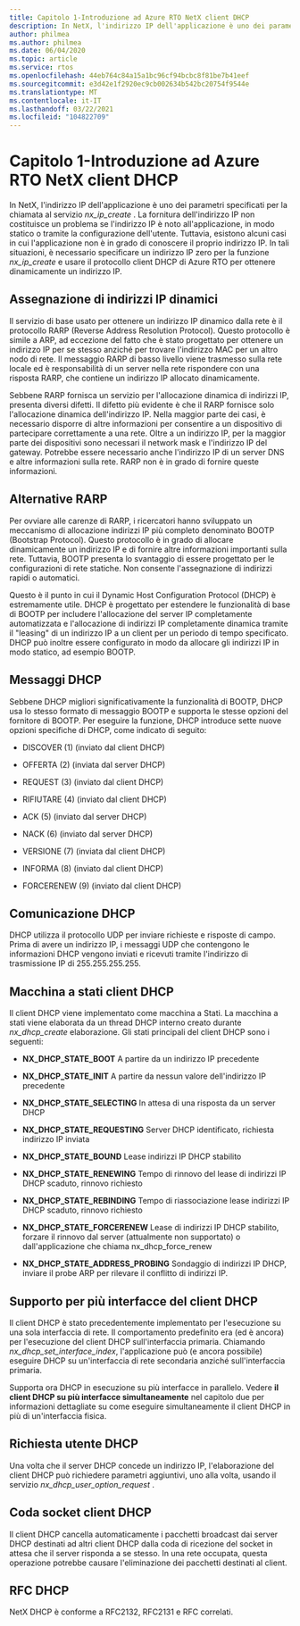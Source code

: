 ```yaml
---
title: Capitolo 1-Introduzione ad Azure RTO NetX client DHCP
description: In NetX, l'indirizzo IP dell'applicazione è uno dei parametri specificati per la chiamata al servizio nx_ip_create.
author: philmea
ms.author: philmea
ms.date: 06/04/2020
ms.topic: article
ms.service: rtos
ms.openlocfilehash: 44eb764c84a15a1bc96cf94bcbc8f81be7b41eef
ms.sourcegitcommit: e3d42e1f2920ec9cb002634b542bc20754f9544e
ms.translationtype: MT
ms.contentlocale: it-IT
ms.lasthandoff: 03/22/2021
ms.locfileid: "104822709"
---
```

# <a name="chapter-1---introduction-to-azure-rtos-netx-dhcp-client"></a>Capitolo 1-Introduzione ad Azure RTO NetX client DHCP

In NetX, l'indirizzo IP dell'applicazione è uno dei parametri specificati per la chiamata al servizio *nx_ip_create* . La fornitura dell'indirizzo IP non costituisce un problema se l'indirizzo IP è noto all'applicazione, in modo statico o tramite la configurazione dell'utente. Tuttavia, esistono alcuni casi in cui l'applicazione non è in grado di conoscere il proprio indirizzo IP. In tali situazioni, è necessario specificare un indirizzo IP zero per la funzione *nx_ip_create* e usare il protocollo client DHCP di Azure RTO per ottenere dinamicamente un indirizzo IP.

## <a name="dynamic-ip-address-assignment"></a>Assegnazione di indirizzi IP dinamici

Il servizio di base usato per ottenere un indirizzo IP dinamico dalla rete è il protocollo RARP (Reverse Address Resolution Protocol). Questo protocollo è simile a ARP, ad eccezione del fatto che è stato progettato per ottenere un indirizzo IP per se stesso anziché per trovare l'indirizzo MAC per un altro nodo di rete. Il messaggio RARP di basso livello viene trasmesso sulla rete locale ed è responsabilità di un server nella rete rispondere con una risposta RARP, che contiene un indirizzo IP allocato dinamicamente.

Sebbene RARP fornisca un servizio per l'allocazione dinamica di indirizzi IP, presenta diversi difetti. Il difetto più evidente è che il RARP fornisce solo l'allocazione dinamica dell'indirizzo IP. Nella maggior parte dei casi, è necessario disporre di altre informazioni per consentire a un dispositivo di partecipare correttamente a una rete. Oltre a un indirizzo IP, per la maggior parte dei dispositivi sono necessari il network mask e l'indirizzo IP del gateway. Potrebbe essere necessario anche l'indirizzo IP di un server DNS e altre informazioni sulla rete. RARP non è in grado di fornire queste informazioni.

## <a name="rarp-alternatives"></a>Alternative RARP

Per ovviare alle carenze di RARP, i ricercatori hanno sviluppato un meccanismo di allocazione indirizzi IP più completo denominato BOOTP (Bootstrap Protocol). Questo protocollo è in grado di allocare dinamicamente un indirizzo IP e di fornire altre informazioni importanti sulla rete. Tuttavia, BOOTP presenta lo svantaggio di essere progettato per le configurazioni di rete statiche. Non consente l'assegnazione di indirizzi rapidi o automatici.

Questo è il punto in cui il Dynamic Host Configuration Protocol (DHCP) è estremamente utile. DHCP è progettato per estendere le funzionalità di base di BOOTP per includere l'allocazione del server IP completamente automatizzata e l'allocazione di indirizzi IP completamente dinamica tramite il "leasing" di un indirizzo IP a un client per un periodo di tempo specificato. DHCP può inoltre essere configurato in modo da allocare gli indirizzi IP in modo statico, ad esempio BOOTP.

## <a name="dhcp-messages"></a>Messaggi DHCP

Sebbene DHCP migliori significativamente la funzionalità di BOOTP, DHCP usa lo stesso formato di messaggio BOOTP e supporta le stesse opzioni del fornitore di BOOTP. Per eseguire la funzione, DHCP introduce sette nuove opzioni specifiche di DHCP, come indicato di seguito:

- DISCOVER (1) (inviato dal client DHCP)

- OFFERTA (2) (inviata dal server DHCP)

- REQUEST (3) (inviato dal client DHCP)

- RIFIUTARE (4) (inviato dal client DHCP)

- ACK (5) (inviato dal server DHCP)

- NACK (6) (inviato dal server DHCP)

- VERSIONE (7) (inviata dal client DHCP)

- INFORMA (8) (inviato dal client DHCP)

- FORCERENEW (9) (inviato dal client DHCP)

## <a name="dhcp-communication"></a>Comunicazione DHCP

DHCP utilizza il protocollo UDP per inviare richieste e risposte di campo. Prima di avere un indirizzo IP, i messaggi UDP che contengono le informazioni DHCP vengono inviati e ricevuti tramite l'indirizzo di trasmissione IP di 255.255.255.255.

## <a name="dhcp-client-state-machine"></a>Macchina a stati client DHCP

Il client DHCP viene implementato come macchina a Stati. La macchina a stati viene elaborata da un thread DHCP interno creato durante *nx_dhcp_create* elaborazione. Gli stati principali del client DHCP sono i seguenti:


- **NX_DHCP_STATE_BOOT** A partire da un indirizzo IP precedente

- **NX_DHCP_STATE_INIT** A partire da nessun valore dell'indirizzo IP precedente

- **NX_DHCP_STATE_SELECTING** In attesa di una risposta da un server DHCP

- **NX_DHCP_STATE_REQUESTING** Server DHCP identificato, richiesta indirizzo IP inviata

- **NX_DHCP_STATE_BOUND** Lease indirizzi IP DHCP stabilito

- **NX_DHCP_STATE_RENEWING** Tempo di rinnovo del lease di indirizzi IP DHCP scaduto, rinnovo richiesto

- **NX_DHCP_STATE_REBINDING** Tempo di riassociazione lease indirizzi IP DHCP scaduto, rinnovo richiesto

- **NX_DHCP_STATE_FORCERENEW** Lease di indirizzi IP DHCP stabilito, forzare il rinnovo dal server (attualmente non supportato) o dall'applicazione che chiama nx_dhcp_force_renew

- **NX_DHCP_STATE_ADDRESS_PROBING** Sondaggio di indirizzi IP DHCP, inviare il probe ARP per rilevare il conflitto di indirizzi IP.

## <a name="dhcp-client-multiple-interface-support"></a>Supporto per più interfacce del client DHCP

Il client DHCP è stato precedentemente implementato per l'esecuzione su una sola interfaccia di rete. Il comportamento predefinito era (ed è ancora) per l'esecuzione del client DHCP sull'interfaccia primaria. Chiamando *nx_dhcp_set_interface_index*, l'applicazione può (e ancora possibile) eseguire DHCP su un'interfaccia di rete secondaria anziché sull'interfaccia primaria.

Supporta ora DHCP in esecuzione su più interfacce in parallelo. Vedere **il client DHCP su più interfacce simultaneamente** nel capitolo due per informazioni dettagliate su come eseguire simultaneamente il client DHCP in più di un'interfaccia fisica.

## <a name="dhcp-user-request"></a>Richiesta utente DHCP

Una volta che il server DHCP concede un indirizzo IP, l'elaborazione del client DHCP può richiedere parametri aggiuntivi, uno alla volta, usando il servizio *nx_dhcp_user_option_request* .

## <a name="dhcp-client-socket-queue"></a>Coda socket client DHCP 

Il client DHCP cancella automaticamente i pacchetti broadcast dai server DHCP destinati ad altri client DHCP dalla coda di ricezione del socket in attesa che il server risponda a se stesso. In una rete occupata, questa operazione potrebbe causare l'eliminazione dei pacchetti destinati al client.

## <a name="dhcp-rfcs"></a>RFC DHCP

NetX DHCP è conforme a RFC2132, RFC2131 e RFC correlati.

